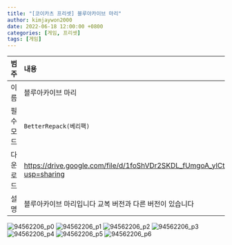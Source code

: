 ```yaml
---
title: "[코이카츠 프리셋] 블루아카이브 마리"
author: kimjaywon2000
date: 2022-06-18 12:00:00 +0800
categories: [게임, 프리셋]
tags: [게임]
---
```


| 범주             | 내용            |
|:----------------|:---------------|
| 이름             | 블루아카이브 마리  |
| 필수 모드         | `BetterRepack(베리팩)`       |
| 다운로드          | <https://drive.google.com/file/d/1foShVDr2SKDL_fUmgoA_ylCt0ubzyXpu/view?usp=sharing> |
| 설명             | 블루아카이브 마리입니다 교복 버전과 다른 버전이 있습니다   |

![94562206_p0](https://user-images.githubusercontent.com/76558033/174475193-4dad5112-bb16-4772-9c4b-22f607bdace4.png)
![94562206_p1](https://user-images.githubusercontent.com/76558033/174475194-65c67197-7a3b-49f8-aa76-11770c52a1b5.png)
![94562206_p2](https://user-images.githubusercontent.com/76558033/174475197-a962e740-2c9f-44df-8ad1-512c4e862ea5.png)
![94562206_p3](https://user-images.githubusercontent.com/76558033/174475200-74bb6599-b2f8-4df8-ba36-c8a323f6341c.png)
![94562206_p4](https://user-images.githubusercontent.com/76558033/174475201-1701d3e1-273f-4d67-bc0a-bbcd18b78f2b.png)
![94562206_p5](https://user-images.githubusercontent.com/76558033/174475203-cfb0c17c-c37e-4ae9-8796-f5c70959d02c.png)
![94562206_p6](https://user-images.githubusercontent.com/76558033/174475205-58cfe598-fec2-40e2-b590-9f6c6d92c91c.png)


